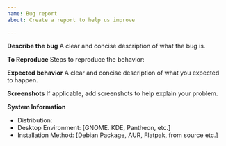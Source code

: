 ```yaml
---
name: Bug report
about: Create a report to help us improve

---
```


**Describe the bug**
A clear and concise description of what the bug is.

**To Reproduce**
Steps to reproduce the behavior:

**Expected behavior**
A clear and concise description of what you expected to happen.

**Screenshots**
If applicable, add screenshots to help explain your problem.

**System Information**
 - Distribution: 
 - Desktop Environment: [GNOME. KDE, Pantheon, etc.]
 - Installation Method: [Debian Package, AUR, Flatpak, from source etc.]
